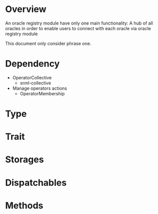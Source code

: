 # Overview

An oracle registry module have only one main functionality: A hub of all oracles in order to enable users to connect with each oracle via oracle registry module

This document only consider phrase one.

# Dependency

- OperatorCollective
  - srml-collective
- Manage operators actions
  - OperatorMembership

# Type



# Trait


# Storages



# Dispatchables




# Methods
